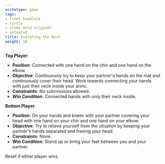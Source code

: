 ```yaml
---
archetype: game
tags:
- front headlock
- turtle
- slime mold original
- untested
title: Isolating the Neck
weight: 10
---
```


**Top Player**:
  * **Position**: Connected with one hand on the chin and one hand on the elbow.
  * **Objective**: Continuously try to keep your partner's hands on the mat and continuously cover their head. Work towards connecting your hands with just their neck inside your arms.
  * **Constraints**: No submissions allowed.
  * **Win Condition**: Connected hands with only their neck inside.

**Bottom Player**:
  * **Position**: On your hands and knees with your partner covering your head with one hand on your chin and one hand on your elbow.
  * **Objective**: Try to relieve yourself from the situation by keeping your partner's hands separated and freeing your head.
  * **Constraints**: None.
  * **Win Condition**: Stand up or bring your feet between you and your partner.

Reset if either player wins.